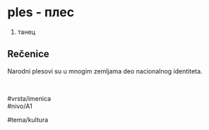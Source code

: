 # ples - плес

1. танец

## Rečenice

Narodni plesovi su u mnogim zemljama deo nacionalnog identiteta.

<br>

#vrsta/imenica  
#nivo/A1  

#tema/kultura
